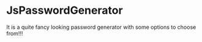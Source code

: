 # JsPasswordGenerator
It is a quite fancy looking password generator with some options to choose from!!!

